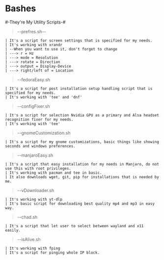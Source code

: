 # Bashes
#-They're My Utility Scripts-#




  >--prefres.sh--
  
  
    | It's a script for screen settings that is specified for my needs.
    | It's working with xrandr
    | --When you want to use it, don't forget to change
    | ---> r = Hz
    | ---> mode = Resolution
    | ---> rotate = Direction
    | ---> output = Display-Device
    | ---> right/left of = Location
    
    
    
  >--fedoraEasy.sh
  
  
    | It's a script for post installation setup handling script that is specified for my needs.
    | It's working with 'tee' and 'dnf'
    
    
    
  >--configFixer.sh
  
  
    | It's a script for selection Nvidia GPU as a primary and Alsa headset recognition fixer for my needs.
    | It's working with 'tee'
    
    
    
  >--gnomeCustomization.sh
  
  
    | It's a script for my gnome customizations, basic things like showing seconds and windows preferences.
    


  >--manjaroEasy.sh
  
    | It's a script that easy installation for my needs in Manjaro, do not use this with root privileges.
    | It's working with pacman and tee in basic.
    | It also downloads wget, git, pip for installations that is needed by me.



  >--vDownloader.sh

    | It's working with yt-dlp
    | It's basic script for downloading best quality mp4 and mp3 in easy way.



  >--chad.sh

    | It's a script that let user to select between wayland and x11 easily.



  >--isAlive.sh

    | It's working with fping
    | It's a script for pinging whole IP block.